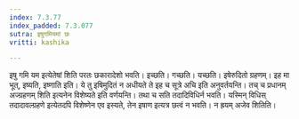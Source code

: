 ```yaml
---
index: 7.3.77
index_padded: 7.3.077
sutra: इषुगमियमां छः
vritti: kashika

---
```

इषु गमि यम इत्येतेषां शिति परतः छकारादेशो भवति। इच्छति। गच्छति। यच्छति। इषेरुदितो ग्रहणम्। इह मा भूत्, इष्यति, इष्णाति इति। ये तु इषिमुदितं न अधीयते ते इह च सूत्रे अचि इति अनुवर्तयन्ति। तच् च प्रधानम् अज्ग्रहणम् शिति इत्यनेन विशेष्यते इति वर्णयन्ति। तथा च सति तदादिविधिर्न भवति। यस्मिन् विधिस् तदादावल्ग्रहणे इत्येतदपि विशेष्णेन एव इस्यते, तेन इषाण इत्यत्र छत्वं न भवति। न ह्रयम् अजेव शितिति।